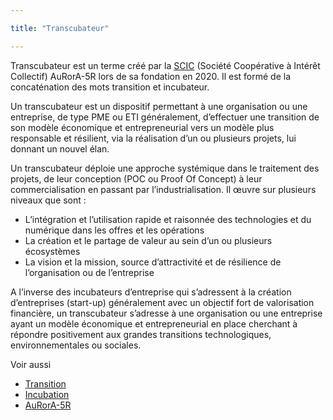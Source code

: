 ```yaml
---

title: "Transcubateur"

---
```


Transcubateur est un terme créé par la [SCIC](https://www.google.com/url?q=https://fr.wikipedia.org/wiki/Incubateur_(%25C5%2593uf)&sa=D&ust=1611307288442000&usg=AOvVaw2-YCTgVWTWmUOUSQOswUCC) (Société Coopérative à Intérêt Collectif) AuRorA-5R lors de sa fondation en 2020. Il est formé de la concaténation des mots transition et incubateur.

Un transcubateur est un dispositif permettant à une organisation ou une entreprise, de type PME ou ETI généralement, d’effectuer une transition de son modèle économique et entrepreneurial vers un modèle plus responsable et résilient, via la réalisation d’un ou plusieurs projets, lui donnant un nouvel élan.

Un transcubateur déploie une approche systémique dans le traitement des projets, de leur conception (POC ou Proof Of Concept) à leur commercialisation en passant par l’industrialisation. Il œuvre sur plusieurs niveaux que sont :


* L’intégration et l’utilisation rapide et raisonnée des technologies et du numérique dans les offres et les opérations
* La création et le partage de valeur au sein d’un ou plusieurs écosystèmes
* La vision et la mission, source d’attractivité et de résilience de l’organisation ou de l’entreprise

A l’inverse des incubateurs d’entreprise qui s’adressent à la création d’entreprises (start-up) généralement avec un objectif fort de valorisation financière, un transcubateur s’adresse à une organisation ou une entreprise ayant un modèle économique et entrepreneurial en place cherchant à répondre positivement aux grandes transitions technologiques, environnementales ou sociales.

Voir aussi


* [Transition](https://www.google.com/url?q=https://fr.wikipedia.org/wiki/Transition&sa=D&ust=1611307288444000&usg=AOvVaw3aypW2YcLAbcv1myvY8oXU)
* [Incubation](https://www.google.com/url?q=https://fr.wikipedia.org/wiki/Incubation&sa=D&ust=1611307288444000&usg=AOvVaw0773K5aFdfiUZ1S0K6O_Zh) 
* [AuRorA-5R](https://www.google.com/url?q=https://aurora-5r.fr/&sa=D&ust=1611307288445000&usg=AOvVaw2rsAxme_vkMLyhaNMjsuNM) 

 

